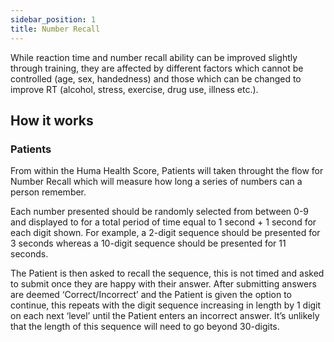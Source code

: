 ```yaml
---
sidebar_position: 1
title: Number Recall
---
```


While reaction time and number recall ability can be improved slightly through training, they are affected by different factors which cannot be controlled (age, sex, handedness) and those which can be changed to improve RT (alcohol, stress, exercise, drug use, illness etc.). 

## How it works

### Patients

From within the Huma Health Score, Patients will taken throught the flow for Number Recall which will measure how long a series of numbers can a person remember. 

Each number presented should be randomly selected from between 0-9 and displayed to for a total period of time equal to 1 second + 1 second for each digit shown. For example, a 2-digit sequence should be presented for 3 seconds whereas a 10-digit sequence should be presented for 11 seconds.
 
The Patient is then asked to recall the sequence, this is not timed and asked to submit once they are happy with their answer. After submitting answers are deemed ‘Correct/Incorrect’ and the Patient is given the option to continue, this repeats with the digit sequence increasing in length by 1 digit on each next ‘level’ until the Patient enters an incorrect answer. It’s unlikely that the length of this sequence will need to go beyond 30-digits.


